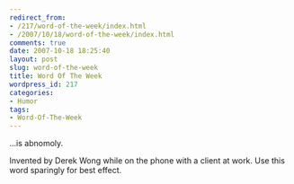```yaml
---
redirect_from:
- /217/word-of-the-week/index.html
- /2007/10/18/word-of-the-week/index.html
comments: true
date: 2007-10-18 18:25:40
layout: post
slug: word-of-the-week
title: Word Of The Week
wordpress_id: 217
categories:
- Humor
tags:
- Word-Of-The-Week
---
```


...is abnomoly.

Invented by Derek Wong while on the phone with a client at work.  Use this word sparingly for best effect.
